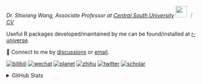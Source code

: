 
<p><em>Dr. Shixiang Wang, Associate Professor at <a href="https://en.csu.edu.cn/">Central South University</a> <img src="https://media.giphy.com/media/WUlplcMpOCEmTGBtBW/giphy.gif" width="30">  ｜ <a href="https://shixiangwang.github.io/cv-shixiang/">CV</a>
</em></p>

Useful R packages developed/maintained by me can be found/installed at [r-universe](https://shixiangwang.r-universe.dev/).

💬 Connect to me by
[discussions](https://github.com/ShixiangWang/self-study/discussions) or [email](mailto:shixiang1994wang@gmail.com). 

[![bilibili](https://img.shields.io/badge/王诗翔-B站-yellow)](https://space.bilibili.com/11553374) [![wechat](https://img.shields.io/badge/王诗翔-微信公众号-important)](https://shixiangwang.github.io/home/logo/qrcode.jpg) [![planet](https://img.shields.io/badge/王诗翔-知识星球-blueviolet)](https://t.zsxq.com/rBqbIei)  [![zhihu](https://img.shields.io/badge/王诗翔-知乎-blue)](https://www.zhihu.com/people/shixiangwang) [![twitter](https://img.shields.io/badge/WangShxiang-twitter-ff69b4)](https://twitter.com/WangShxiang) [![scholar](https://img.shields.io/badge/ShixiangWang-Scholar-00ffff)](https://scholar.google.com/citations?user=FvNp0NkAAAAJ) 

<details>
 
<summary>GitHub Stats</summary>


<!--START_SECTION:waka-->
**🐱 My GitHub Data** 

> 📦 5.0 MB Used in GitHub's Storage 
 > 
> 🏆 1,057 Contributions in the Year 2024
 > 
> 🚫 Not Opted to Hire
 > 
> 📜 96 Public Repositories 
 > 
> 🔑 30 Private Repositories 
 > 
**I'm an Early 🐤** 

```text
🌞 Morning                2263 commits        ████░░░░░░░░░░░░░░░░░░░░░   16.76 % 
🌆 Daytime                5768 commits        ███████████░░░░░░░░░░░░░░   42.73 % 
🌃 Evening                4560 commits        ████████░░░░░░░░░░░░░░░░░   33.78 % 
🌙 Night                  909 commits         ██░░░░░░░░░░░░░░░░░░░░░░░   06.73 % 
```
📅 **I'm Most Productive on Tuesday** 

```text
Monday                   2138 commits        ████░░░░░░░░░░░░░░░░░░░░░   15.84 % 
Tuesday                  2497 commits        █████░░░░░░░░░░░░░░░░░░░░   18.50 % 
Wednesday                2260 commits        ████░░░░░░░░░░░░░░░░░░░░░   16.74 % 
Thursday                 2136 commits        ████░░░░░░░░░░░░░░░░░░░░░   15.82 % 
Friday                   2071 commits        ████░░░░░░░░░░░░░░░░░░░░░   15.34 % 
Saturday                 1026 commits        ██░░░░░░░░░░░░░░░░░░░░░░░   07.60 % 
Sunday                   1372 commits        ███░░░░░░░░░░░░░░░░░░░░░░   10.16 % 
```


**I Mostly Code in R** 

```text
R                        83 repos            █████████████░░░░░░░░░░░░   53.55 % 
HTML                     23 repos            ████░░░░░░░░░░░░░░░░░░░░░   14.84 % 
JavaScript               9 repos             █░░░░░░░░░░░░░░░░░░░░░░░░   05.81 % 
Shell                    9 repos             █░░░░░░░░░░░░░░░░░░░░░░░░   05.81 % 
Jupyter Notebook         5 repos             █░░░░░░░░░░░░░░░░░░░░░░░░   03.23 % 
```




 Last Updated on 27/12/2024 18:50:10 UTC
<!--END_SECTION:waka-->

> These Readme stats are generated using github action [awesome-readme-stats](https://github.com/anmol098/waka-readme-stats)

-----

**NOTE: Top languages does not indicate my skill level or anything like that. It is just a metric of which languages have been hosted by me on GitHub based on the usage across repositories.**

</details>
